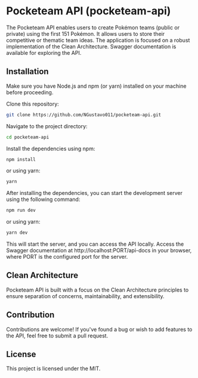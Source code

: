 # Pocketeam API (pocketeam-api)

The Pocketeam API enables users to create Pokémon teams (public or private) using the first 151 Pokémon. It allows users to store their competitive or thematic team ideas. The application is focused on a robust implementation of the Clean Architecture. Swagger documentation is available for exploring the API.

## Installation

Make sure you have Node.js and npm (or yarn) installed on your machine before proceeding.

Clone this repository:

```sh
git clone https://github.com/NGustavo011/pocketeam-api.git
```

Navigate to the project directory:

```sh
cd pocketeam-api
```

Install the dependencies using npm:

```sh
npm install
```

or using yarn:

```sh
yarn
```

After installing the dependencies, you can start the development server using the following command:

```sh
npm run dev
```

or using yarn:

```sh
yarn dev
```

This will start the server, and you can access the API locally. Access the Swagger documentation at http://localhost:PORT/api-docs in your browser, where PORT is the configured port for the server.

## Clean Architecture
Pocketeam API is built with a focus on the Clean Architecture principles to ensure separation of concerns, maintainability, and extensibility.

## Contribution
Contributions are welcome! If you've found a bug or wish to add features to the API, feel free to submit a pull request.

## License
This project is licensed under the MIT.
